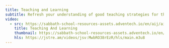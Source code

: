 ```yaml
---
title: Teaching and Learning
subtitle: Refresh your understanding of good teaching strategies for the Sabbath School room. (Focus on the child, know the lesson goal, focus on learning, the importance of enthusiasm, engagement through the multiple intelligences, and deep thinking.)
video:
  - src: https://sabbath-school-resources-assets.adventech.io/en/aij/aij-training-videos/assets/en-aij-teaching-and-learning.mp4
    title: Teaching And Learning
    thumbnail: https://sabbath-school-resources-assets.adventech.io/en/aij/aij-training-videos/11-teaching-and-learning/cover.png
    hls: https://jstre.am/videos/jsv:MwbRO38rEzR/hls/main.m3u8
---
```

